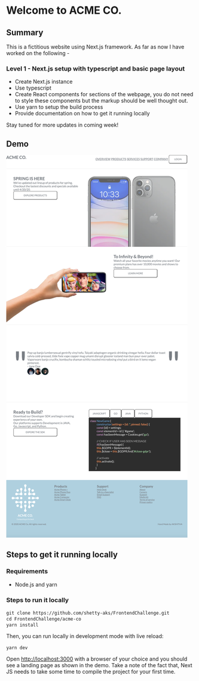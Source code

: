 # Welcome to ACME CO.

## Summary

This is a fictitious website using Next.js framework. As far as now I have worked on the following -

### Level 1 - Next.js setup with typescript and basic page layout

-   Create Next.js instance
-   Use typescript
-   Create React components for sections of the webpage, you do not need to style these components but the markup should be well thought out.
-   Use yarn to setup the build process
-   Provide documentation on how to get it running locally

Stay tuned for more updates in coming week!

## Demo
![ACMEC CO. Screenshot](acme-co/public/assets/home-page-screenshot.png?raw=true)


## Steps to get it running locally

### Requirements

-   Node.js and yarn

### Steps to run it locally
```
git clone https://github.com/shetty-aks/FrontendChallenge.git
cd FrontendChallenge/acme-co
yarn install
```
Then, you can run locally in development mode with live reload:

```
yarn dev
```

Open  [http://localhost:3000](http://localhost:3000/)  with a browser of your choice and you should see a landing page as shown in the demo. Take a note of the fact that, Next JS needs to take some time to compile the project for your first time.
